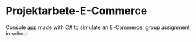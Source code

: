 # Projektarbete-E-Commerce

Console app made with C# to simulate an E-Commerce, group assignment in school
